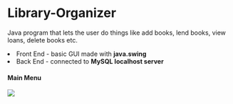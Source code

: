 # Library-Organizer
Java program that lets the user do things like add books, lend books, view loans, delete books etc.
<li>Front End - basic GUI made with <strong>java.swing</strong>
<li>Back End - connected to <strong>MySQL localhost server</strong>

<h4>Main Menu</h4>
<img src="https://i.imgur.com/gCB733Q.png">
